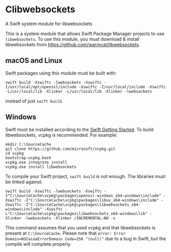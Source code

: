 # Clibwebsockets
A Swift system module for libwebsockets

This is a system module that allows Swift Package Manager projects to use `libwebsockets`.  To use this module, you must download & install libwebsockets from https://github.com/warmcat/libwebsockets.

## macOS and Linux
Swift packages using this module must be built with:

    swift build -Xswiftc -lwebsockets -Xswiftc -I/usr/local/opt/openssl/include -Xswiftc -I/usr/local/include -Xswiftc -L/usr/local/lib -Xlinker -L/usr/local/lib -Xlinker -lwebsockets

instead of just `swift build`.

## Windows
Swift must be installed according to the [Swift Getting Started](https://swift.org/getting-started/). To build libwebsockets, vcpkg is recommended. For example:
```
mkdir C:\SourceCache
git clone https://github.com/microsoft/vcpkg.git
cd vcpkg
bootstrap-vcpkg.bash
vcpkg.exe integrate install
vcpkg.exe install libwebsockets
```
To compile your Swift project, `swift build` is not enough. The libraries must be linked against:
```
swift build -Xswiftc -lwebsockets -Xswiftc -I"C:\SourceCache\vcpkg\packages\openssl-windows_x64-windows\include" -Xswiftc -I"C:\SourceCache\vcpkg\packages\libuv_x64-windows\include" -Xswiftc -I"C:\SourceCache\vcpkg\packages\libwebsockets_x64-windows\include" -Xswiftc -L"C:\SourceCache\vcpkg\packages\libwebsockets_x64-windows\lib" -Xlinker -lwebsockets -Xlinker /INCREMENTAL:NO -v
```
This command assumes that you used vcpkg and that libwebsockets is present at `C:\SourceCache`. Please note that `error: Error Domain=NSCocoaErrorDomain Code=256 "(null)"` due to a bug in Swift, but the compile will complete properly.
